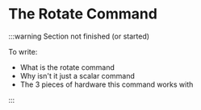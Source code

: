 # The Rotate Command

:::warning Section not finished (or started)

To write:

- What is the rotate command
- Why isn't it just a scalar command
- The 3 pieces of hardware this command works with

:::